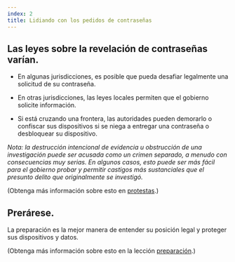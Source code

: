 ```yaml
---
index: 2
title: Lidiando con los pedidos de contraseñas
---
```

## Las leyes sobre la revelación de contraseñas varían.

* En algunas jurisdicciones, es posible que pueda desafiar legalmente una solicitud de su contraseña.

* En otras jurisdicciones, las leyes locales permiten que el gobierno solicite información.

* Si está cruzando una frontera, las autoridades pueden demorarlo o confiscar sus dispositivos si se niega a entregar una contraseña o desbloquear su dispositivo.

*Nota: la destrucción intencional de evidencia u obstrucción de una investigación puede ser acusada como un crimen separado, a menudo con consecuencias muy serias. En algunos casos, esto puede ser más fácil para el gobierno probar y permitir castigos más sustanciales que el presunto delito que originalmente se investigó.*

(Obtenga más información sobre esto en [protestas](umbrella://work/protests/advanced).)

## Prerárese.

La preparación es la mejor manera de entender su posición legal y proteger sus dispositivos y datos.

(Obtenga más información sobre esto en la lección [preparación](umbrella://travel/preparation).)